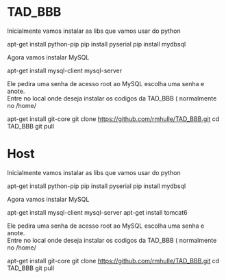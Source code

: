 TAD_BBB
=======

Inicialmente vamos instalar as libs que vamos usar do python

  apt-get install python-pip
  pip install pyserial
  pip install mydbsql

Agora vamos instalar MySQL

  apt-get install mysql-client mysql-server

Ele pedira uma senha de acesso root ao MySQL escolha uma senha e anote.  
Entre no local onde deseja instalar os codigos da TAD_BBB ( normalmente no /home/

  apt-get install git-core
  git clone https://github.com/rmhulle/TAD_BBB.git
  cd TAD_BBB
  git pull
  
  
  
  
Host
=============


Inicialmente vamos instalar as libs que vamos usar do python

  apt-get install python-pip
  pip install pyserial
  pip install mydbsql

Agora vamos instalar MySQL

  apt-get install mysql-client mysql-server
  apt-get install tomcat6
  

Ele pedira uma senha de acesso root ao MySQL escolha uma senha e anote.  
Entre no local onde deseja instalar os codigos da TAD_BBB ( normalmente no /home/

  apt-get install git-core
  git clone https://github.com/rmhulle/TAD_BBB.git
  cd TAD_BBB
  git pull

